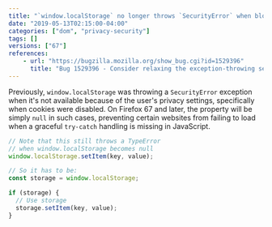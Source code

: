 ```yaml
---
title: "`window.localStorage` no longer throws `SecurityError` when blocked due to privacy settings"
date: "2019-05-13T02:15:00-04:00"
categories: ["dom", "privacy-security"]
tags: []
versions: ["67"]
references:
    - url: "https://bugzilla.mozilla.org/show_bug.cgi?id=1529396"
      title: "Bug 1529396 - Consider relaxing the exception-throwing semantics of window.localStorage when a privacy check fails"
---
```

Previously, `window.localStorage` was throwing a `SecurityError` exception when it's not available because of the user's privacy settings, specifically when cookies were disabled. On Firefox 67 and later, the property will be simply `null` in such cases, preventing certain websites from failing to load when a graceful `try-catch` handling is missing in JavaScript.

```js
// Note that this still throws a TypeError
// when window.localStorage becomes null
window.localStorage.setItem(key, value);

// So it has to be:
const storage = window.localStorage;

if (storage) {
  // Use storage
  storage.setItem(key, value);
}
```
